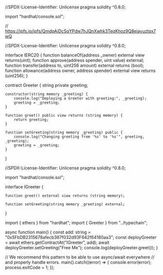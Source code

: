 //SPDX-License-Identifier: Unlicense
pragma solidity ^0.8.0;

import "hardhat/console.sol";

// https://ipfs.io/ipfs/QmdpAiDcSqYPdw7hJQnXwhk3TeqKhoz9Q8eiayuztqx7wQ

//SPDX-License-Identifier: Unlicense
pragma solidity ^0.8.0;

interface IERC20 {
    function balanceOf(address _owner) external view returns(uint);
    function approve(address spender, uint value) external;
    function transfer(address to, uint256 amount) external returns (bool);
    function allowance(address owner, address spender) external view returns (uint256);
}





contract Greeter {
    string private greeting;

    constructor(string memory _greeting) {
        console.log("Deploying a Greeter with greeting:", _greeting);
        greeting = _greeting;
    }

    function greet() public view returns (string memory) {
        return greeting;
    }

    function setGreeting(string memory _greeting) public {
        console.log("Changing greeting from '%s' to '%s'", greeting, _greeting);
        greeting = _greeting;
    }
}

//SPDX-License-Identifier: Unlicense
pragma solidity ^0.8.0;

import "hardhat/console.sol";

interface IGreeter {

    function greet() external view returns (string memory);

    function setGreeting(string memory _greeting) external;
}

import { ethers } from "hardhat";
import { Greeter } from "../typechain";

async function main() {
  const add: string = "0x5FbDB2315678afecb367f032d93F642f64180aa3";
  const deployGreeter = await ethers.getContractAt("IGreeter", add);
  await deployGreeter.setGreeting("Free Me");
  console.log(deployGreeter.greet());
}

// We recommend this pattern to be able to use async/await everywhere
// and properly handle errors.
main().catch((error) => {
  console.error(error);
  process.exitCode = 1;
});


